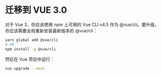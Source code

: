 # 迁移到 VUE 3.0
对于 Vue 3，你应该使用 npm 上可用的 Vue CLI v4.5 作为 @vue/cli。要升级，你应该需要全局重新安装最新版本的 @vue/cli：

``` sh
yarn global add @vue/cli
# OR
npm install -g @vue/cli
```

然后在 Vue 项目中运行：
``` sh
vue upgrade --next
```

